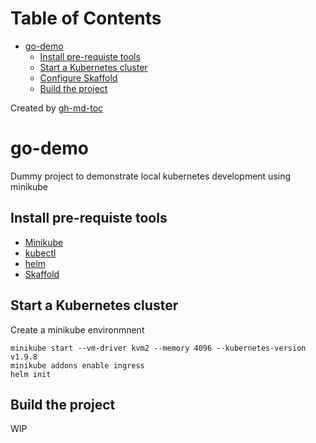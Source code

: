 Table of Contents
=================

   * [go-demo](#go-demo)
      * [Install pre-requiste tools](#install-pre-requiste-tools)
      * [Start a Kubernetes cluster](#start-a-kubernetes-cluster)
      * [Configure Skaffold](#configure-skaffold)
      * [Build the project](#build-the-project)

Created by [gh-md-toc](https://github.com/ekalinin/github-markdown-toc)

# go-demo

Dummy project to demonstrate local kubernetes development using minikube

## Install pre-requiste tools

- [Minikube](https://kubernetes.io/docs/tasks/tools/install-minikube/)
- [kubectl](https://kubernetes.io/docs/tasks/tools/install-kubectl/)
- [helm](https://docs.helm.sh/using_helm/#installing-helm)
- [Skaffold](https://github.com/GoogleContainerTools/skaffold#installation)

## Start a Kubernetes cluster

Create a minikube environmnent 

```
minikube start --vm-driver kvm2 --memory 4096 --kubernetes-version v1.9.8
minikube addons enable ingress
helm init
```

## Build the project

WIP
